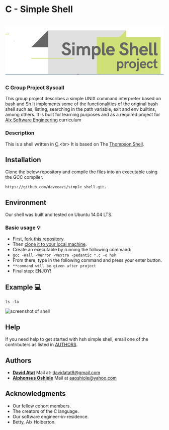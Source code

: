 # C - Simple Shell
<h1 align="center"><img src="https://github.com/daveeazi/simple_shell/blob/master/Images/testshell.JPG"></h1>

### C Group Project Syscall
This group project describes a simple UNIX command interpreter based on bash and Sh
It implements some of the functionalities of the original bash shell such as; listing, searching in the path variable, exit and env builtins, among others. It is built for learning purposes and as a required project for [Alx Software Engineering](https://www.alxafrica.com/) curriculum

### Description
This is a shell written in [C](https://en.wikipedia.org/wiki/C_(programming_language)).<br>
It is based on The [Thompson Shell](https://en.wikipedia.org/wiki/Thompson_shell).

## Installation
Clone the below repository and compile the files into an executable using the GCC compiler.
```
https://github.com/daveeazi/simple_shell.git.
```
## Environment
Our shell was built and tested on  Ubuntu 14.04 LTS.

### Basic usage :bulb:
- First, [fork this repository](https://docs.github.com/en/github/getting-started-with-github/fork-a-repo).
- Then [clone it to your local machine](https://docs.github.com/en/github/creating-cloning-and-archiving-repositories/cloning-a-repository).
- Create an executable by running the following command:
- `gcc -Wall -Werror -Wextra -pedantic *.c -o hsh`
- From there, type in the following command and press your enter button.
- `**command will be given after project`
- Final step: ENJOY!

## Example :computer:
```
ls -la
```
![screenshot of shell](https://user-images.githubusercontent.com/30075600/114757753-e50c2180-9d64-11eb-95ea-fb9bba776c8c.png)

## Help
If you need help to get started with hsh simple shell, email one of the contributers as listed in [AUTHORS](https://github.com/daveeazi/simple_shell/blob/master/AUTHORS).

## Authors
* [**David Atat**](https://github.com/daveeazi) Mail at: <davidatat8@gmail.com>
* [**Alphonsus Oshiole**](https://github.com/Alphydoo) Mail at <aaoshiole@yahoo.com>

## Acknowledgments
- Our fellow cohort members.
- The creators of the C language.
- Our software engineer-in-residence.
- Betty, Alx Holberton.
